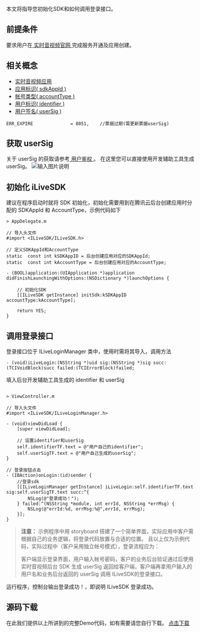 本文将指导您初始化SDK和如何调用登录接口。
## 前提条件
要求用户在[ 实时音视频官网 ](https://cloud.tencent.com/product/trtc)完成服务开通及应用创建。

## 相关概念
 - [实时音视频应用](https://cloud.tencent.com/document/product/647/16792#.E5.AE.9E.E6.97.B6.E9.9F.B3.E8.A7.86.E9.A2.91.E5.BA.94.E7.94.A8)
 - [应用标识( sdkAppId )](https://cloud.tencent.com/document/product/647/16792#.E5.BA.94.E7.94.A8.E6.A0.87.E8.AF.86.EF.BC.88-sdkappid-.EF.BC.89)
 - [帐号类型( accountType )](https://cloud.tencent.com/document/product/647/16792#.E5.B8.90.E5.8F.B7.E7.B1.BB.E5.9E.8B.EF.BC.88-accounttype-.EF.BC.89)
 - [用户标识( identifier )](https://cloud.tencent.com/document/product/647/16792#.E7.94.A8.E6.88.B7.E6.A0.87.E8.AF.86.EF.BC.88-identifer-.EF.BC.89)
 - [用户签名( userSig )](https://cloud.tencent.com/document/product/647/16792#.E7.94.A8.E6.88.B7.E7.AD.BE.E5.90.8D.EF.BC.88-usersig-.EF.BC.89)

```objc
ERR_EXPIRE              = 8051,    //票据过期(需更新票据userSig)
```

## 获取 userSig

关于 userSig 的获取请参考[ 用户鉴权 ](https://cloud.tencent.com/document/product/647/16792#.E7.94.A8.E6.88.B7.E7.AD.BE.E5.90.8D.EF.BC.88-usersig-.EF.BC.89)。
在这里您可以直接使用开发辅助工具生成 userSig。
![输入图片说明](https://gitee.com/uploads/images/2018/0328/114805_3c10b1a4_1839574.png "在这里输入图片标题")


## 初始化 iLiveSDK

建议在程序启动时就将 SDK 初始化，初始化需要用到在腾讯云后台创建应用时分配的 SDKAppId 和 AccountType，示例代码如下
```objc
> AppDelegate.m

// 导入头文件
#import <ILiveSDK/ILiveSDK.h>

// 定义SDKAppId和AccountType
static  const int kSDKAppID = 后台创建应用对应的SDKAppId;
static  const int kAccountType = 后台创建应用对应的AccountType;

- (BOOL)application:(UIApplication *)application didFinishLaunchingWithOptions:(NSDictionary *)launchOptions {
    
    // 初始化SDK
    [[ILiveSDK getInstance] initSdk:kSDKAppID accountType:kAccountType];
    
    return YES;
}

```

## 调用登录接口

登录接口位于 ILiveLoginManager 类中，使用时需将其导入，调用方法
```
- (void)iLiveLogin:(NSString *)uid sig:(NSString *)sig succ:(TCIVoidBlock)succ failed:(TCIErrorBlock)failed;
```

填入后台开发辅助工具生成的 identifier 和 userSig 
```objc

> ViewController.m

// 导入头文件
#import <ILiveSDK/ILiveLoginManager.h>

- (void)viewDidLoad {
    [super viewDidLoad];
    
    // 设置identifier和userSig
    self.identifierTF.text = @"用户自己的identifier";
    self.userSigTF.text = @"用户自己生成的userSig";
}

// 登录按钮点击
- (IBAction)onLogin:(id)sender {
    //登录sdk
    [[ILiveLoginManager getInstance] iLiveLogin:self.identifierTF.text sig:self.userSigTF.text succ:^{
        NSLog(@"登录成功！");
    } failed:^(NSString *module, int errId, NSString *errMsg) {
        NSLog(@"errId:%d, errMsg:%@",errId, errMsg);
    }];
}
```

>**注意：**
>示例程序中用 storyboard 搭建了一个简单界面，实际应用中客户需根据自己的业务逻辑，将登录代码放置与合适的位置。
> 且以上仅为示例代码，实际过程中（客户采用独立帐号模式），登录流程应为：
>
> 客户端显示登录界面，用户输入帐号密码，客户的业务后台验证通过后使用实时音视频后台 SDK 生成 userSig 返回给客户端，客户端再拿用户输入的用户名和业务后台返回的 userSig 调用 ILiveSDK的登录接口。
	
运行程序，控制台输出登录成功！，即说明 ILiveSDK 登录成功。

## 源码下载
在此我们提供以上所讲到的完整Demo代码，如有需要请您自行下载。 
[点击下载](http://dldir1.qq.com/hudongzhibo/ILiveSDK/Demo/iOS/demo_login.zip)

